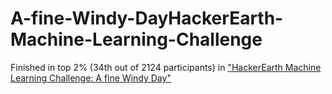 # A-fine-Windy-DayHackerEarth-Machine-Learning-Challenge

Finished in top 2% (34th out of 2124 participants) in ["HackerEarth Machine Learning Challenge: A fine Windy Day"](https://www.hackerearth.com/challenges/competitive/hackerearth-machine-learning-challenge-predict-windmill-power/problems/)
